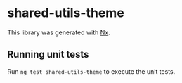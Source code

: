 # shared-utils-theme

This library was generated with [Nx](https://nx.dev).

## Running unit tests

Run `ng test shared-utils-theme` to execute the unit tests.
